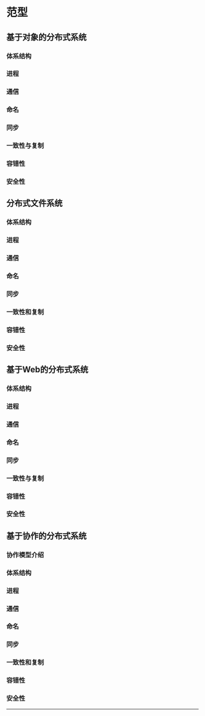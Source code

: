 #   范型

##  基于对象的分布式系统

### 体系结构

### 进程

### 通信

### 命名

### 同步

### 一致性与复制

### 容错性

### 安全性



##  分布式文件系统

### 体系结构

### 进程

### 通信

### 命名

### 同步

### 一致性和复制

### 容错性

### 安全性



##  基于Web的分布式系统

### 体系结构

### 进程

### 通信

### 命名

### 同步

### 一致性与复制

### 容错性

### 安全性



##  基于协作的分布式系统

### 协作模型介绍

### 体系结构

### 进程

### 通信

### 命名

### 同步

### 一致性和复制

### 容错性

### 安全性


----
